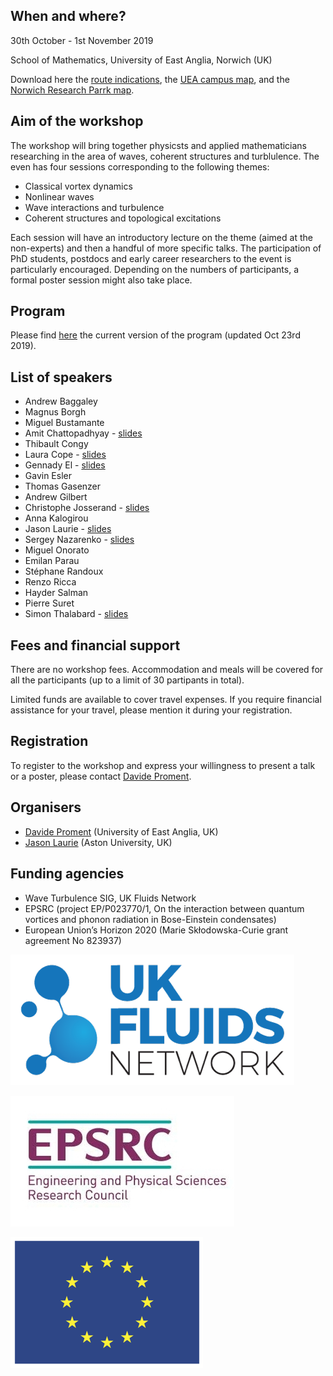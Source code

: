 ## When and where?
30th October - 1st November 2019

School of Mathematics, University of East Anglia, Norwich (UK)

Download here the [route indications](./routes.pdf), the [UEA campus map](./UEACampusMap.pdf), and the [Norwich Research Parrk map](./NRPMap.pdf). 

## Aim of the workshop
The workshop will bring together physicsts and applied mathematicians researching in the area of waves, coherent structures and turblulence. The even has four sessions corresponding to the following themes:
- Classical vortex dynamics
- Nonlinear waves
- Wave interactions and turbulence
- Coherent structures and topological excitations

Each session will have an introductory lecture on the theme (aimed at the non-experts) and then a handful of more specific talks.
The participation of PhD students, postdocs and early career researchers to the event is particularly encouraged.
Depending on the numbers of participants, a formal poster session might also take place.

## Program
Please find [here](./program.pdf) the current version of the program (updated Oct 23rd 2019).

## List of speakers
- Andrew Baggaley
- Magnus Borgh
- Miguel Bustamante
- Amit Chattopadhyay - [slides](slides/Chattopadhyay.pdf)
- Thibault Congy
- Laura Cope - [slides](slides/Cope.pdf)
- Gennady El - [slides](slides/El.pdf)
- Gavin Esler
- Thomas Gasenzer
- Andrew Gilbert
- Christophe Josserand - [slides](slides/Josserand.pdf)
- Anna Kalogirou
- Jason Laurie - [slides](slides/Laurie.pdf)
- Sergey Nazarenko - [slides](slides/Nazarenko.pdf)
- Miguel Onorato
- Emilan Parau
- Stéphane Randoux
- Renzo Ricca
- Hayder Salman
- Pierre Suret
- Simon Thalabard - [slides](slides/Thalabard.pdf)

## Fees and financial support
There are no workshop fees. 
Accommodation and meals will be covered for all the participants (up to a limit of 30 partipants in total).

Limited funds are available to cover travel expenses.
If you require financial assistance for your travel, please mention it during your registration.

## Registration
To register to the workshop and express your willingness to present a talk or a poster, please contact [Davide Proment](mailto:d.proment@uea.ac.uk).

## Organisers
- [Davide Proment](http://davideproment.pythonanywhere.com) (University of East Anglia, UK)
- [Jason Laurie](http://www.jasonlaurie.com/) (Aston University, UK)

## Funding agencies
- Wave Turbulence SIG, UK Fluids Network
- EPSRC (project EP/P023770/1, On the interaction between quantum vortices and phonon radiation in Bose-Einstein condensates)
- European Union’s Horizon 2020 (Marie Skłodowska-Curie grant agreement No 823937)

![](https://github.com/davideproment/WCST2019/raw/master/UKFluidsNetwork.png "UK Fluids Network")

![](https://github.com/davideproment/WCST2019/raw/master/EPSRC.png "EPSRC")

![](https://github.com/davideproment/WCST2019/raw/master/flag_yellow.png "EU flag")

